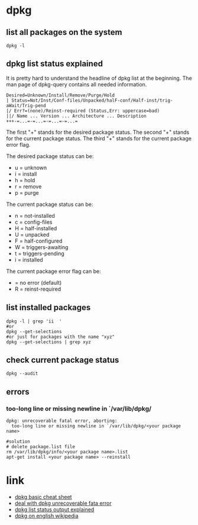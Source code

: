 # dpkg

## list all packages on the system

```
dpkg -l
```

## dpkg list status explained

It is pretty hard to understand the headline of dpkg list at the beginning.
The man page of dpkg-query contains all needed information.

```
Desired=Unknown/Install/Remove/Purge/Hold
| Status=Not/Inst/Conf-files/Unpacked/halF-conf/Half-inst/trig-aWait/Trig-pend
|/ Err?=(none)/Reinst-required (Status,Err: uppercase=bad)
||/ Name ... Version ... Architecture ... Description
+++-=...=-=...=-=...=-=...=
```

The first "+" stands for the desired package status.
The second "+" stands for the current package status.
The third "+" stands for the current package error flag.

The desired package status can be:
* u = unknown
* i = install
* h = hold
* r = remove
* p = purge

The current package status can be:
* n = not-installed
* c = config-files
* H = half-installed
* U = unpacked
* F = half-configured
* W = triggers-awaiting
* t = triggers-pending
* i = installed

The current package error flag can be:
* <empty> = no error (default)
* R = reinst-required

## list installed packages

```
dpkg -l | grep 'ii  '
#or
dpkg --get-selections
#or just for packages with the name "xyz"
dpkg --get-selections | grep xyz
```

## check current package status

```
dpkg --audit
```

## errors

###  too-long line or missing newline in `/var/lib/dpkg/

```
dpkg: unrecoverable fatal error, aborting:
  too-long line or missing newline in `/var/lib/dpkg/<your package name>
```

```
#solution
# delete package.list file
rm /var/lib/dpkg/info/<your package name>.list
apt-get install <your package name> --reinstall
```

# link

* [dpkg basic cheat sheet](https://www.cyberciti.biz/howto/question/linux/dpkg-cheat-sheet.php)
* [deal with dpkg unrecoverable fata error](http://raspberrypi.stackexchange.com/questions/4245/unable-to-use-apt-get-dpkg-unrecoverable-fatal-error-is-missing-final-newl)
* [dpkg list status output explained](https://askubuntu.com/questions/735711/what-does-ii-mean-in-dpkg-list-command-output#735714)
* [dpkg on english wikipedia](https://en.wikipedia.org/wiki/Dpkg)
